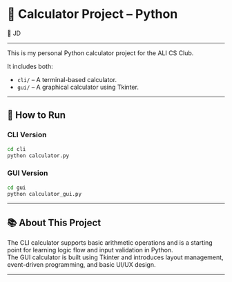 # 🧮 Calculator Project – Python #

👤 JD

---
This is my personal Python calculator project for the ALI CS Club.

It includes both:
- `cli/` – A terminal-based calculator.
- `gui/` – A graphical calculator using Tkinter.

---

## 🚀 How to Run

### CLI Version

```bash
cd cli
python calculator.py
```

### GUI Version

```bash
cd gui
python calculator_gui.py
```

---

## 📚 About This Project

The CLI calculator supports basic arithmetic operations and is a starting point for learning logic flow and input validation in Python.  
The GUI calculator is built using Tkinter and introduces layout management, event-driven programming, and basic UI/UX design.

---